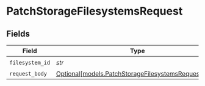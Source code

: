 # PatchStorageFilesystemsRequest


## Fields

| Field                                                                                                  | Type                                                                                                   | Required                                                                                               | Description                                                                                            |
| ------------------------------------------------------------------------------------------------------ | ------------------------------------------------------------------------------------------------------ | ------------------------------------------------------------------------------------------------------ | ------------------------------------------------------------------------------------------------------ |
| `filesystem_id`                                                                                        | *str*                                                                                                  | :heavy_check_mark:                                                                                     | N/A                                                                                                    |
| `request_body`                                                                                         | [Optional[models.PatchStorageFilesystemsRequestBody]](../models/patchstoragefilesystemsrequestbody.md) | :heavy_minus_sign:                                                                                     | N/A                                                                                                    |